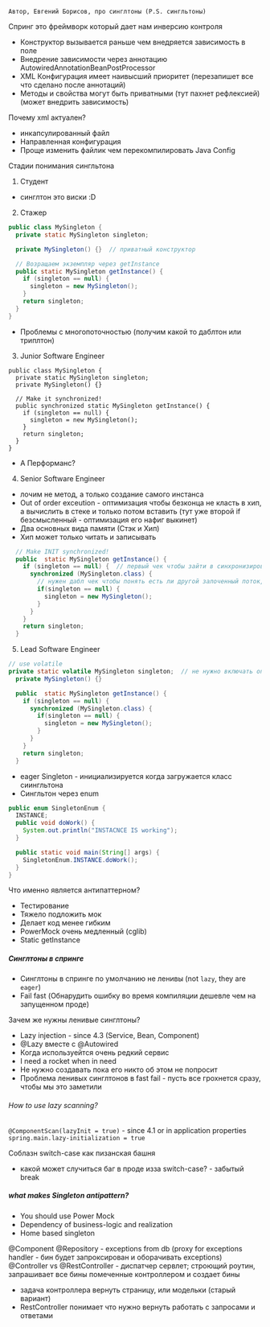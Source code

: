 `Автор, Евгений Борисов, про синглтоны (P.S. сингльтоны)`


Спринг это фреймворк который дает нам инверсию контроля

- Конструктор вызывается раньше чем внедряется зависимость в поле
- Внедрение зависимости через аннотацию AutowiredAnnotationBeanPostProcessor
- XML Конфигурация имеет наивысший приоритет (перезапишет все что сделано после аннотаций)
- Методы и свойства могут быть приватными (тут пахнет рефлексией) (может внедрить зависимость)

Почему xml актуален?
- инкапсулированный файл
- Направленная конфигурация
- Проще изменить файлик чем перекомпилировать Java Config


Стадии понимания сингльтона
1. Студент
- синглтон это виски :D
2. Стажер
```JAVA
public class MySingleton {
  private static MySingleton singleton;

  private MySingleton() {}  // приватный конструктор

  // Возращаем экземпляр через getInstance
  public static MySingleton getInstance() {
    if (singleton == null) {
      singleton = new MySingleton();
    }
    return singleton;
  }
}
```
- Проблемы с многопоточностью (получим какой то даблтон или триплтон)
3. Junior Software Engineer
```
public class MySingleton {
  private static MySingleton singleton;
  private MySingleton() {}

  // Make it synchronized!
  public synchronized static MySingleton getInstance() {
    if (singleton == null) {
      singleton = new MySingleton();
    }
    return singleton;
  }
}
```
- А Перформанс?
4. Senior Software Engineer
- лочим не метод, а только создание самого инстанса
- Out of order exceution - оптимизация чтобы безконца не класть в хип, а вычислить в стеке и только потом вставить (тут уже второй if безсмысленный - оптимизация его нафиг выкинет)
- Два основных вида памяти (Стэк и Хип)
- Хип может только читать и записывать
```Java
  // Make INIT synchronized!
  public  static MySingleton getInstance() {
    if (singleton == null) {  // первый чек чтобы зайти в синхронизированный блок
      synchronized (MySingleton.class) {
        // нужен дабл чек чтобы понять есть ли другой залоченный поток, который хочет создать сингльтон
        if(singleton == null) {
          singleton = new MySingleton();
        }
      }
    }
    return singleton;
  }
```
5. Lead Software Engineer
```Java
// use volatile
private static volatile MySingleton singleton;  // не нужно включать оптимизацию, но будет работать медленней (Но все же есть баги в JVM)
  private MySingleton() {}

  public  static MySingleton getInstance() {
    if (singleton == null) { 
      synchronized (MySingleton.class) {
        if(singleton == null) {
          singleton = new MySingleton();
        }
      }
    }
    return singleton;
  }
```
- eager Singleton - инициализируется когда загружается класс сиингльтона
- Сингльтон через enum
```Java
public enum SingletonEnum {
  INSTANCE;
  public void doWork() {
    System.out.println("INSTACNCE IS working");
  }

  public static void main(String[] args) {
    SingletonEnum.INSTANCE.doWork();
  }
}
```
Что именно является антипаттерном?
- Тестирование 
- Тяжело подложить мок
- Делает код менее гибким
- PowerMock очень медленный (cglib)
- Static getInstance

##### Синглтоны в спринге
- Синглтоны в спринге по умолчанию не ленивы (not `lazy`, they are `eager`)
- Fail fast (Обнарудить ошибку во время компиляции дешевле чем на запущенном проде)

Зачем же нужны ленивые синглтоны?
- Lazy injection - since 4.3 (Service, Bean, Component)
- @Lazy вместе с @Autowired
- Когда используейтся очень редкий сервис
- I need a rocket when in need
- Не нужно создавать пока его никто об этом не попросит
- Проблема ленивых синглтонов в fast fail - пусть все грохнется сразу, чтобы мы это заметили

###### How to use lazy scanning?
`@ComponentScan(lazyInit = true)` - since 4.1
or in application properties
`spring.main.lazy-initialization = true`

Соблазн switch-case как пизанская башня
- какой может случиться баг в проде изза switch-case? - забытый break

##### what makes Singleton antipattern?
- You should use Power Mock
- Dependency of business-logic and realization
- Home based singleton

@Component
@Repository - exceptions from db (proxy for exceptions handler - бин будет запроксирован и оборачивать exceptions)
@Controller vs @RestController - диспатчер сервлет; строющий роутин, запрашивает все бины помеченные контроллером и создает бины
- задача контроллера вернуть страницу, или модельки (старый вариант)
- RestController понимает что нужно вернуть работать с запросами и ответами

